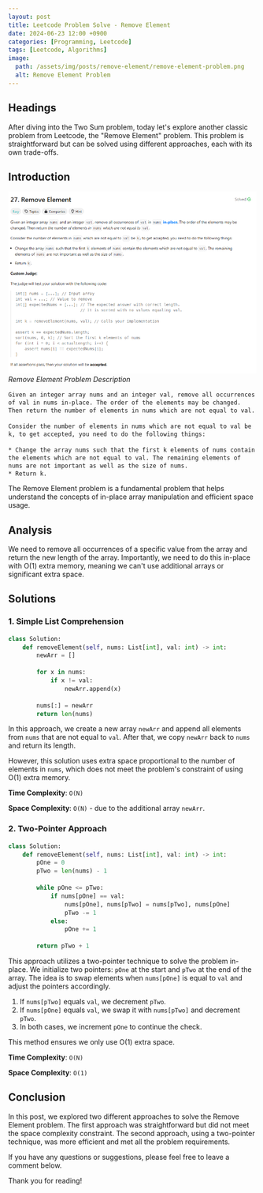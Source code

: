 ```yaml
---
layout: post
title: Leetcode Problem Solve - Remove Element
date: 2024-06-23 12:00 +0900
categories: [Programming, Leetcode]
tags: [Leetcode, Algorithms]
image:
  path: /assets/img/posts/remove-element/remove-element-problem.png
  alt: Remove Element Problem
---
```


## Headings

After diving into the Two Sum problem, today let's explore another classic problem from Leetcode, the "Remove Element" problem. This problem is straightforward but can be solved using different approaches, each with its own trade-offs.

## Introduction

![Remove Element Description](/assets/img/posts/remove-element/remove-element-problem.png)
_Remove Element Problem Description_

```
Given an integer array nums and an integer val, remove all occurrences of val in nums in-place. The order of the elements may be changed. Then return the number of elements in nums which are not equal to val.

Consider the number of elements in nums which are not equal to val be k, to get accepted, you need to do the following things:

* Change the array nums such that the first k elements of nums contain the elements which are not equal to val. The remaining elements of nums are not important as well as the size of nums.
* Return k.
```

The Remove Element problem is a fundamental problem that helps understand the concepts of in-place array manipulation and efficient space usage.

## Analysis

We need to remove all occurrences of a specific value from the array and return the new length of the array. Importantly, we need to do this in-place with O(1) extra memory, meaning we can't use additional arrays or significant extra space.

## Solutions

### 1. Simple List Comprehension

```python
class Solution:
    def removeElement(self, nums: List[int], val: int) -> int:
        newArr = []

        for x in nums:
            if x != val:
                newArr.append(x)
        
        nums[:] = newArr
        return len(nums)
```

In this approach, we create a new array `newArr` and append all elements from `nums` that are not equal to `val`. After that, we copy `newArr` back to `nums` and return its length. 

However, this solution uses extra space proportional to the number of elements in `nums`, which does not meet the problem's constraint of using O(1) extra memory.

**Time Complexity**: `O(N)`

**Space Complexity**: `O(N)` - due to the additional array `newArr`.

### 2. Two-Pointer Approach

```python
class Solution:
    def removeElement(self, nums: List[int], val: int) -> int:
        pOne = 0
        pTwo = len(nums) - 1

        while pOne <= pTwo:
            if nums[pOne] == val:
                nums[pOne], nums[pTwo] = nums[pTwo], nums[pOne]
                pTwo -= 1
            else:
                pOne += 1

        return pTwo + 1
```

This approach utilizes a two-pointer technique to solve the problem in-place. We initialize two pointers: `pOne` at the start and `pTwo` at the end of the array. The idea is to swap elements when `nums[pOne]` is equal to `val` and adjust the pointers accordingly.

1. If `nums[pTwo]` equals `val`, we decrement `pTwo`.
2. If `nums[pOne]` equals `val`, we swap it with `nums[pTwo]` and decrement `pTwo`.
3. In both cases, we increment `pOne` to continue the check.

This method ensures we only use O(1) extra space.

**Time Complexity**: `O(N)`

**Space Complexity**: `O(1)`

## Conclusion

In this post, we explored two different approaches to solve the Remove Element problem. The first approach was straightforward but did not meet the space complexity constraint. The second approach, using a two-pointer technique, was more efficient and met all the problem requirements.

If you have any questions or suggestions, please feel free to leave a comment below.

Thank you for reading!


